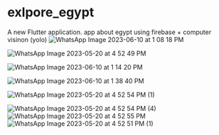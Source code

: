 # exlpore_egypt

A new Flutter application.
  app about egypt using firebase + computer visinon (yolo)
  ![WhatsApp Image 2023-06-10 at 1 08 18 PM](https://github.com/minazakaria88/kemet/assets/76627744/d3b5e9fd-f398-4110-bdbc-47a5f6e94d5f)


![WhatsApp Image 2023-05-20 at 4 52 49 PM](https://github.com/minazakaria88/kemet/assets/76627744/8a94a57b-4579-41a8-afff-a37ccbed2f3b)

![WhatsApp Image 2023-06-10 at 1 14 20 PM](https://github.com/minazakaria88/kemet/assets/76627744/e98c2175-0b9f-4543-a5db-170f6d8a519c)

![WhatsApp Image 2023-06-10 at 1 38 40 PM](https://github.com/minazakaria88/kemet/assets/76627744/432517eb-751c-42ba-af9d-516706b9e610)

  ![WhatsApp Image 2023-05-20 at 4 52 54 PM (1)](https://github.com/minazakaria88/kemet/assets/76627744/0168522d-7a94-49ea-abb5-631c56ad682d)

![WhatsApp Image 2023-05-20 at 4 52 54 PM (4)](https://github.com/minazakaria88/kemet/assets/76627744/bfdabe49-143c-4dfa-9bc3-107112f21f26)
![WhatsApp Image 2023-05-20 at 4 52 55 PM](https://github.com/minazakaria88/kemet/assets/76627744/f2955dd7-3db3-4296-aff8-cb7e65e2eb03)
![WhatsApp Image 2023-05-20 at 4 52 51 PM (1)](https://github.com/minazakaria88/kemet/assets/76627744/83e011ea-eb19-4b73-8cbd-25fe26ddda8d)
